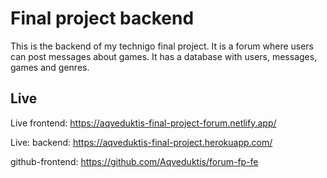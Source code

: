 # Final project backend

This is the backend of my technigo final project. It is a forum where users can post messages about games. 
It has a database with users, messages, games and genres. 

## Live
Live frontend: https://aqveduktis-final-project-forum.netlify.app/

Live: backend:  https://aqveduktis-final-project.herokuapp.com/

github-frontend: https://github.com/Aqveduktis/forum-fp-fe